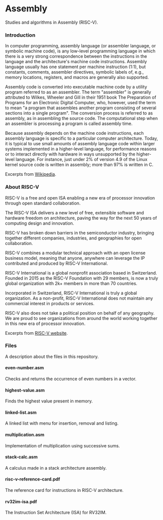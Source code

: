 # Assembly
Studies and algorithms in Assembly (RISC-V).

### Introduction

In computer programming, assembly language (or assembler language, or symbolic machine code), is any low-level programming language in which there is a very strong correspondence between the instructions in the language and the architecture's machine code instructions. Assembly language usually has one statement per machine instruction (1:1), but constants, comments, assembler directives, symbolic labels of, e.g., memory locations, registers, and macros are generally also supported.

Assembly code is converted into executable machine code by a utility program referred to as an assembler. The term "assembler" is generally attributed to Wilkes, Wheeler and Gill in their 1951 book The Preparation of Programs for an Electronic Digital Computer, who, however, used the term to mean "a program that assembles another program consisting of several sections into a single program". The conversion process is referred to as assembly, as in assembling the source code. The computational step when an assembler is processing a program is called assembly time.

Because assembly depends on the machine code instructions, each assembly language is specific to a particular computer architecture. Today, it is typical to use small amounts of assembly language code within larger systems implemented in a higher-level language, for performance reasons or to interact directly with hardware in ways unsupported by the higher-level language. For instance, just under 2% of version 4.9 of the Linux kernel source code is written in assembly; more than 97% is written in C.

Excerpts from [Wikipedia](https://en.wikipedia.org/wiki/Assembly_language).

### About RISC-V

RISC-V is a free and open ISA enabling a new era of processor innovation through open standard collaboration.

The RISC-V ISA delivers a new level of free, extensible software and hardware freedom on architecture, paving the way for the next 50 years of computing design and innovation.

RISC-V has broken down barriers in the semiconductor industry, bringing together different companies, industries, and geographies for open collaboration. 

RISC-V combines a modular technical approach with an open license business model, meaning that anyone, anywhere can leverage the IP contributed and produced by RISC-V International.

RISC-V International is a global nonprofit association based in Switzerland. Founded in 2015 as the RISC-V Foundation with 29 members, is now a truly global organization with 2k+ members in more than 70 countries.

Incorporated in Switzerland, RISC-V International is truly a global organization. As a non-profit, RISC-V International does not maintain any commercial interest in products or services. 

RISC-V also does not take a political position on behalf of any geography. We are proud to see organizations from around the world working together in this new era of processor innovation.

Excerpts from [RISC-V website](https://riscv.org/about/).

### Files

A description about the files in this repository.

#### even-number.asm
Checks and returns the occurrence of even numbers in a vector.

#### highest-value.asm
Finds the highest value present in memory.

#### linked-list.asm
A linked list with menu for insertion, removal and listing.

#### multiplication.asm
Implementation of multiplication using successive sums.

#### stack-calc.asm
A calculus made in a stack architecture assembly.

#### risc-v-reference-card.pdf
The reference card for instructions in RISC-V architecture.

#### rv32im-isa.pdf
The Instruction Set Architecture (ISA) for RV32IM.
